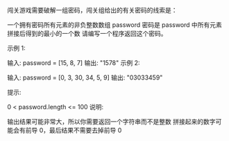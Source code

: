 闯关游戏需要破解一组密码，闯关组给出的有关密码的线索是：

一个拥有密码所有元素的非负整数数组 password
密码是 password 中所有元素拼接后得到的最小的一个数
请编写一个程序返回这个密码。

示例 1:

输入: password = [15, 8, 7]
输出: "1578"
示例 2:

输入: password = [0, 3, 30, 34, 5, 9]
输出: "03033459"

提示:

0 < password.length <= 100
说明:

输出结果可能非常大，所以你需要返回一个字符串而不是整数
拼接起来的数字可能会有前导 0，最后结果不需要去掉前导 0
